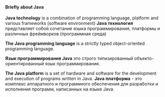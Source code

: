 #### Briefly about Java
  
**Java technology** is a combination of programming language, platform and various frameworks (software environment)
**Java технология** представляет собой сочетание языка программирования, платформы и различных фреймворков (программная среда)

**The Java programming language** is a strictly typed object-oriented programming language.

**Язык программирования Java** это строго типизированный объекто-ориентированный язык программирования.

**The Java platform** is a set of hardware and software for the development and execution of programs written in Java.
**Java платформа** - это комплекс аппаратного и программного обеспечения для разработки и исполнения программ, написанных на языке Java.

